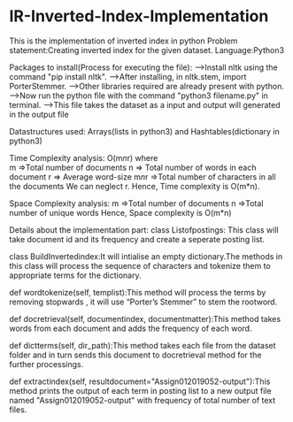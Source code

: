 # IR-Inverted-Index-Implementation
This is the implementation of inverted index in python
Problem statement:Creating inverted index for the given dataset.
Language:Python3

Packages to install(Process for executing the file):
-->Install nltk using the command "pip install nltk".
-->After installing, in nltk.stem, import PorterStemmer.
-->Other libraries required are already present with python.
-->Now run the python file with the command "python3 filename.py" in terminal.
-->This file takes the dataset as a input and output will generated in the output file

Datastructures used:
Arrays(lists in python3) and Hashtables(dictionary in python3)

Time Complexity analysis:
     O(m*n*r) where  
          m =>Total number of documents 
          n => Total number of words in each document
          r => Average word-size 
          m*n*r =>Total number of characters in all the documents
		We can neglect r.
		Hence, Time complexity is O(m*n).  

Space Complexity analysis:
     m =>Total number of documents 
     n =>Total number of unique words 
        Hence, Space complexity is O(m*n)


Details about the implementation part:
class Listofpostings: This class will take document id and its frequency and create a seperate  posting list.

class BuildInvertedindex:It will intialise an empty dictionary.The methods in this class will process
 the sequence of characters and tokenize them to appropriate terms for the dictionary.
    
def wordtokenize(self, templist):This method will process the terms by removing stopwards , it will use
 “Porter’s Stemmer” to stem the rootword.

def docretrieval(self, documentindex, documentmatter):This method takes words from each document and adds the frequency of each word.

def dictterms(self, dir_path):This method takes each file from the dataset folder and in turn  sends this
 document to docretrieval method for the further processings.

def extractindex(self, resultdocument="Assign012019052-output"):This method prints the output of each 
term in posting list to a new output file named "Assign012019052-output" with frequency  of total number of 
text files.






